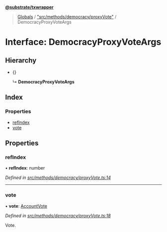 **[@substrate/txwrapper](../README.md)**

> [Globals](../globals.md) / ["src/methods/democracy/proxyVote"](../modules/_src_methods_democracy_proxyvote_.md) / DemocracyProxyVoteArgs

# Interface: DemocracyProxyVoteArgs

## Hierarchy

* {}

  ↳ **DemocracyProxyVoteArgs**

## Index

### Properties

* [refIndex](_src_methods_democracy_proxyvote_.democracyproxyvoteargs.md#refindex)
* [vote](_src_methods_democracy_proxyvote_.democracyproxyvoteargs.md#vote)

## Properties

### refIndex

•  **refIndex**: number

*Defined in [src/methods/democracy/proxyVote.ts:14](https://github.com/paritytech/txwrapper/blob/258f4de/src/methods/democracy/proxyVote.ts#L14)*

___

### vote

•  **vote**: [AccountVote](../modules/_src_methods_democracy_types_.md#accountvote)

*Defined in [src/methods/democracy/proxyVote.ts:18](https://github.com/paritytech/txwrapper/blob/258f4de/src/methods/democracy/proxyVote.ts#L18)*

Vote.
